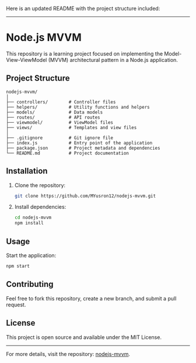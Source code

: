 Here is an updated README with the project structure included:

---

# Node.js MVVM

This repository is a learning project focused on implementing the Model-View-ViewModel (MVVM) architectural pattern in a Node.js application.

## Project Structure

```plaintext
nodejs-mvvm/
│
├── controllers/        # Controller files
├── helpers/            # Utility functions and helpers
├── models/             # Data models
├── routes/             # API routes
├── viewmodel/          # ViewModel files
├── views/              # Templates and view files
│
├── .gitignore          # Git ignore file
├── index.js            # Entry point of the application
├── package.json        # Project metadata and dependencies
└── README.md           # Project documentation
```

## Installation

1. Clone the repository:
   ```bash
   git clone https://github.com/MYusron12/nodejs-mvvm.git
   ```
2. Install dependencies:
   ```bash
   cd nodejs-mvvm
   npm install
   ```

## Usage

Start the application:

```bash
npm start
```

## Contributing

Feel free to fork this repository, create a new branch, and submit a pull request.

## License

This project is open source and available under the MIT License.

---

For more details, visit the repository: [nodejs-mvvm](https://github.com/MYusron12/nodejs-mvvm).
